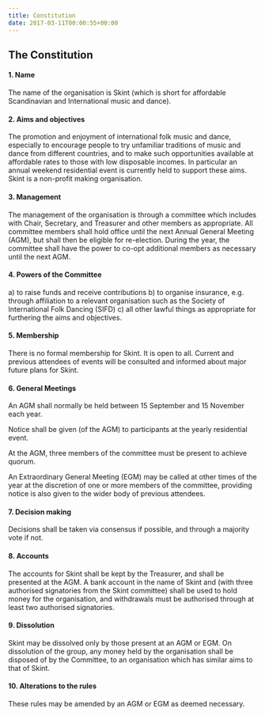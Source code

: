```yaml
---
title: Constitution
date: 2017-03-11T00:00:55+00:00
---
```


## The Constitution

#### 1. Name
The name of the organisation is Skint (which is short for affordable Scandinavian and International music and dance).

#### 2. Aims and objectives
The promotion and enjoyment of international folk music and dance, especially to encourage people to try unfamiliar traditions of music and dance from different countries, and to make such opportunities available at affordable rates to those with low disposable incomes. In particular an annual weekend residential event is currently held to support these aims. Skint is a non-profit making organisation.

#### 3. Management
The management of the organisation is through a committee which includes with Chair, Secretary, and Treasurer and other members as appropriate. All committee members shall hold office until the next Annual General Meeting (AGM), but shall then be eligible for re-election. During the year, the committee shall have the power to co-opt additional members as necessary until the next AGM.

#### 4. Powers of the Committee
a) to raise funds and receive contributions b) to organise insurance, e.g. through affiliation to a relevant organisation such as the Society of International Folk Dancing (SIFD) c) all other lawful things as appropriate for furthering the aims and objectives.

#### 5. Membership
There is no formal membership for Skint. It is open to all. Current and previous attendees of events will be consulted and informed about major future plans for Skint.

#### 6. General Meetings

An AGM shall normally be held between 15 September and 15 November each year.

Notice shall be given (of the AGM) to participants at the yearly residential event.

At the AGM, three members of the committee must be present to achieve quorum.

An Extraordinary General Meeting (EGM) may be called at other times of the year at the discretion of one or more members of the committee, providing notice is also given to the wider body of previous attendees.

#### 7. Decision making
Decisions shall be taken via consensus if possible, and through a majority vote if not.

#### 8. Accounts
The accounts for Skint shall be kept by the Treasurer, and shall be presented at the AGM. A bank account in the name of Skint and (with three authorised signatories from the Skint committee) shall be used to hold money for the organisation, and withdrawals must be authorised through at least two authorised signatories.

#### 9. Dissolution
Skint may be dissolved only by those present at an AGM or EGM. On dissolution of the group, any money held by the organisation shall be disposed of by the Committee, to an organisation which has similar aims to that of Skint.

#### 10. Alterations to the rules
These rules may be amended by an AGM or EGM as deemed necessary.

